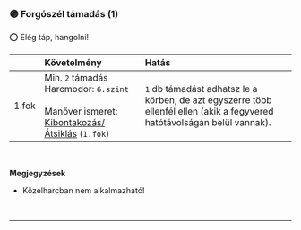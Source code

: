 ### 🟣 Forgószél támadás (1)

⭕ Elég táp, hangolni!

|       | Követelmény                                                                                                                                                                                 | Hatás                                                                                                                     |
| :---- | :------------------------------------------------------------------------------------------------------------------------------------------------------------------------------------------ | :------------------------------------------------------------------------------------------------------------------------ |
| 1.fok | Min. `2` támadás<br />Harcmodor:&nbsp;`6.szint`<br /><br />Manőver ismeret:<br />[Kibontakozás/Átsiklás](../065_03_altalanos_manoverek.md#kibontakozásátsiklás) (`1.fok`) | `1` db támadást adhatsz le a körben, de azt egyszerre több ellenfél ellen (akik a fegyvered hatótávolságán belül vannak). |


<br />

**Megjegyzések**

- Közelharcban nem alkalmazható!
<br />

---
